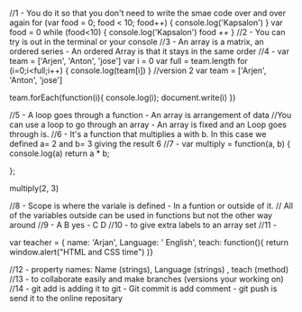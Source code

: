 //1 - You do it so that you don't need to write the smae code over and over again
for (var food = 0; food < 10; food++) {
  console.log('Kapsalon')
}
var food = 0
while (food<10) {
  console.log('Kapsalon')
  food ++
}
//2 - You can try is out in the terminal or your console
//3 - An array is a matrix, an ordered series - An ordered Array is that it stays in the same order
//4 -
var team = ['Arjen', 'Anton', 'jose']
var i = 0
var full = team.length
for (i=0;i<full;i++) {
  console.log(team[i])
}
//version 2
var team = ['Arjen', 'Anton', 'jose']

team.forEach(function(i){
  console.log(i);
  document.write(i)
})


//5 - A loop goes through a function - An array is arrangement of data
//You can use a loop to go through an array - An array is fixed and an Loop goes through is.
//6 - It's a function that multiplies  a with b. In this case we defined a= 2 and b= 3 giving the result 6
//7 -
var multiply = function(a, b) {
  console.log(a)
  return a * b;

};

multiply(2, 3)

//8 - Scope is where the variale is defined - In a funtion or outside of it.
// All of the variables outside can be used in functions but not the other way around
//9 - A B yes - C D
//10 - to give extra labels to an array set
//11 -

var teacher = {
  name: 'Arjan',
  Language: ' English',
  teach: function(){
    return window.alert("HTML and CSS time")
  )}

//12 - property names: Name (strings), Language (strings) , teach (method)
//13 - to collaborate easily and make branches (versions your working on)
//14 - git add is adding it to git - Git commit is add comment - git push is send it to the online repositary
